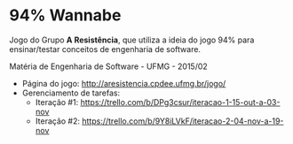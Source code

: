 # 94% Wannabe

Jogo do Grupo **A Resistência**, que utiliza a ideia do jogo 94% para ensinar/testar conceitos de engenharia de software.

Matéria de Engenharia de Software - UFMG - 2015/02

* Página do jogo: http://aresistencia.cpdee.ufmg.br/jogo/
* Gerenciamento de tarefas:
  * Iteração #1: https://trello.com/b/DPg3csur/iteracao-1-15-out-a-03-nov
  * Iteração #2: https://trello.com/b/9Y8iLVkF/iteracao-2-04-nov-a-19-nov
